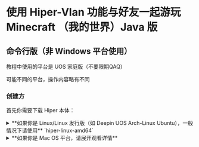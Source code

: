# 使用 Hiper-Vlan 功能与好友一起游玩 Minecraft （我的世界）Java 版 

## 命令行版（非 Windows 平台使用）

教程中使用的平台是 UOS 家庭版（不要限期QAQ）

可能不同的平台，操作内容略有不同

### 创建方

首先你需要下载 Hiper 本体：

<details>
<summary>**如果你是 Linux/Linux 发行版（如 Deepin UOS Arch-Linux Ubuntu），一般情况下请使用** `hiper-linux-amd64` </summary>
<pre><code>

#### Linux/Linux 发行版：
- 启动终端/命令行，输入命令 `arch` 并回车

![](https://gitcode.net/chearlai/ff/-/raw/main/7.png)

- 在命令行结果中查看系统架构信息

X86_64，则使用 `hiper-linux-amd64`

X86，则使用 `hiper-linux-i386`

*其他的大致是可以[对应 Hiper 名称](#以下其他平台的相应-hiper-执行文件)上的架构名（因为我也不知道其他架构下会输出啥……）*

以下是 Linux 发行版**一般情况下**的文件：

Deepin：hiper-linux-amd64

UOS 家庭版：hiper-linux-amd64

Ubuntu：hiper-linux-amd64

Arch Linux：hiper-linux-amd64

</code></pre>
</details>

<details>
<summary>**如果你是 Mac OS 平台，请展开观看详情**</summary>
<pre><code>

#### Darwin（Mac OS）：
- 在左上角，点击Apple菜单>关于本机

![](https://gitcode.net/chearlai/ff/-/raw/main/5.png)

- 在“概览”页中查看“芯片”或“处理器”

![](https://gitcode.net/chearlai/ff/-/raw/main/6.png)

Intel处理器，则使用 `hiper-darwin-amd64`

Apple-M系列处理器（如M1），则使用 `hiper-darwin-arm64`

</code></pre>
</details>
